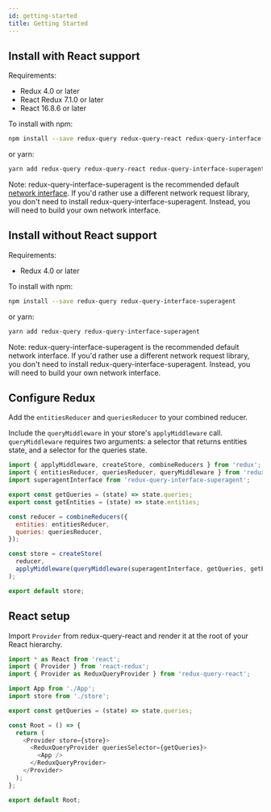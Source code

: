 ```yaml
---
id: getting-started
title: Getting Started
---
```


## Install with React support

Requirements:

- Redux 4.0 or later
- React Redux 7.1.0 or later
- React 16.8.6 or later

To install with npm:

```bash
npm install --save redux-query redux-query-react redux-query-interface-superagent
```

or yarn:

```bash
yarn add redux-query redux-query-react redux-query-interface-superagent
```

Note: redux-query-interface-superagent is the recommended default [network interface](network-interfaces). If you'd rather use a different network request library, you don't need to install redux-query-interface-superagent. Instead, you will need to build your own network interface.

## Install without React support

Requirements:

- Redux 4.0 or later

To install with npm:

```bash
npm install --save redux-query redux-query-interface-superagent
```

or yarn:

```bash
yarn add redux-query redux-query-interface-superagent
```

Note: redux-query-interface-superagent is the recommended default network interface. If you'd rather use a different network request library, you don't need to install redux-query-interface-superagent. Instead, you will need to build your own network interface.

## Configure Redux

Add the `entitiesReducer` and `queriesReducer` to your combined reducer.

Include the `queryMiddleware` in your store's `applyMiddleware` call. `queryMiddleware` requires two arguments: a selector that returns entities state, and a selector for the queries state.

```javascript
import { applyMiddleware, createStore, combineReducers } from 'redux';
import { entitiesReducer, queriesReducer, queryMiddleware } from 'redux-query';
import superagentInterface from 'redux-query-interface-superagent';

export const getQueries = (state) => state.queries;
export const getEntities = (state) => state.entities;

const reducer = combineReducers({
  entities: entitiesReducer,
  queries: queriesReducer,
});

const store = createStore(
  reducer,
  applyMiddleware(queryMiddleware(superagentInterface, getQueries, getEntities)),
);

export default store;
```

## React setup

Import `Provider` from redux-query-react and render it at the root of your React hierarchy.

```javascript
import * as React from 'react';
import { Provider } from 'react-redux';
import { Provider as ReduxQueryProvider } from 'redux-query-react';

import App from './App';
import store from './store';

export const getQueries = (state) => state.queries;

const Root = () => {
  return (
    <Provider store={store}>
      <ReduxQueryProvider queriesSelector={getQueries}>
        <App />
      </ReduxQueryProvider>
    </Provider>
  );
};

export default Root;
```
